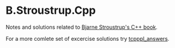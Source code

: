 # B.Stroustrup.Cpp

Notes and solutions related to [Bjarne Stroustrup's C++
book](http://www.amazon.com/C-Programming-Language-3rd/dp/0201889544/ref=sr_1_3?s=books&ie=UTF8&qid=1354242601&sr=1-3).

For a more comlete set of excercise solutions try [tcpppl_answers](https://github.com/quarksbar/tcpppl_answers).
